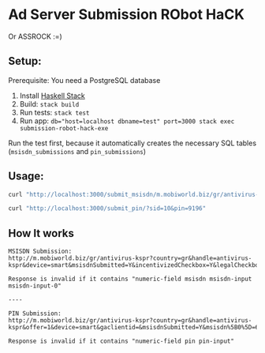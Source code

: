 # Ad Server Submission RObot HaCK
Or ASSROCK :=)

## Setup:

Prerequisite:
You need a PostgreSQL database

1. Install [Haskell Stack](https://docs.haskellstack.org/en/stable/README/)
2. Build: `stack build`
3. Run tests: `stack test`
4. Run app: `db="host=localhost dbname=test" port=3000 stack exec submission-robot-hack-exe`

Run the test first, because it automatically creates the necessary SQL tables (`msisdn_submissions` and `pin_submissions`)

## Usage:

```bash
curl "http://localhost:3000/submit_msisdn/m.mobiworld.biz/gr/antivirus-kspr/1/?msisdn=6972865341"

curl "http://localhost:3000/submit_pin/?sid=10&pin=9196"
```

## How It works

```
MSISDN Submission:
http://m.mobiworld.biz/gr/antivirus-kspr?country=gr&handle=antivirus-kspr&device=smart&msisdnSubmitted=Y&incentivizedCheckbox=Y&legalCheckbox=N&legalCheckbox=Y&op_confirmCheckbox=N&offer=1&msisdn%5B0%5D=6949041021

Response is invalid if it contains "numeric-field msisdn msisdn-input msisdn-input-0"

----

PIN Submission:
http://m.mobiworld.biz/gr/antivirus-kspr?country=gr&handle=antivirus-kspr&offer=1&device=smart&gaclientid=&msisdnSubmitted=Y&msisdn%5B0%5D=6949041021&incentivizedCheckbox=Y&legalCheckbox=Y&op_confirmCheckbox=N&identified=1&operator=GR_VODAFONE&rid=a72467e1acfa4946a53b23f9ced89b41&pinSubmitted=Y&pin=3344

Response is invalid if it contains "numeric-field pin pin-input"
```
